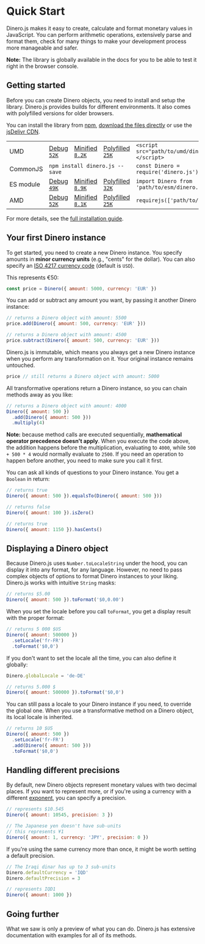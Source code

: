 # Quick Start

Dinero.js makes it easy to create, calculate and format monetary values in JavaScript. You can perform arithmetic operations, extensively parse and format them, check for many things to make your development process more manageable and safer.

**Note:** The library is globally available in the docs for you to be able to test it right in the browser console.

## Getting started

Before you can create Dinero objects, you need to install and setup the library. Dinero.js provides builds for different environments. It also comes with polyfilled versions for older browsers.

You can install the library from [npm][npm:dinero], [download the files directly][jsdelivr:landing] or use the [jsDelivr CDN][jsdelivr:cdn].

<div class="overflow-x-auto">
  <table>
    <tbody>
      <tr>
        <td>
          UMD
        </td>
        <td class="whitespace-no-wrap"><a href="https://cdn.jsdelivr.net/npm/dinero.js@latest/build/umd/dinero.js" target="_blank">Debug <code><span class="text-smaller">52K</span></code></a></td>
        <td class="whitespace-no-wrap"><a href="https://cdn.jsdelivr.net/npm/dinero.js@latest/build/umd/dinero.min.js" target="_blank">Minified <code><span class="text-smaller">8.2K</span></code></a></td>
        <td class="whitespace-no-wrap"><a href="https://cdn.jsdelivr.net/npm/dinero.js@latest/build/umd/dinero.polyfilled.min.js" target="_blank">Polyfilled <code><span class="text-smaller">25K</span></code></a></td>
        <td class="whitespace-no-wrap">
          <code>&lt;script src="path/to/umd/dinero.js"&gt;&lt;/script&gt;</code>
        </td>
      </tr>
      <tr>
        <td>
          CommonJS
        </td>
        <td colspan="3" class="whitespace-no-wrap">
          <code>npm install dinero.js --save</code>
        </td>
        <td class="whitespace-no-wrap">
          <code>const Dinero = require('dinero.js')</code>
        </td>
      </tr>
      <tr>
        <td>
          ES module
        </td>
        <td class="whitespace-no-wrap"><a href="https://cdn.jsdelivr.net/npm/dinero.js@latest/build/esm/dinero.js" target="_blank">Debug <code><span class="text-smaller">49K</span></code></a></td>
        <td class="whitespace-no-wrap"><a href="https://cdn.jsdelivr.net/npm/dinero.js@latest/build/esm/dinero.min.js" target="_blank">Minified <code><span class="text-smaller">8.9K</span></code></a></td>
        <td class="whitespace-no-wrap"><a href="https://cdn.jsdelivr.net/npm/dinero.js@latest/build/esm/dinero.polyfilled.min.js" target="_blank">Polyfilled <code><span class="text-smaller">32K</span></code></a></td>
        <td class="whitespace-no-wrap">
          <code>import Dinero from 'path/to/esm/dinero.js'</code>
        </td>
      </tr>
      <tr>
        <td>
          AMD
        </td>
        <td class="whitespace-no-wrap"><a href="https://cdn.jsdelivr.net/npm/dinero.js@latest/build/amd/dinero.js" target="_blank">Debug <code><span class="text-smaller">52K</span></code></a></td>
        <td class="whitespace-no-wrap"><a href="https://cdn.jsdelivr.net/npm/dinero.js@latest/build/amd/dinero.min.js" target="_blank">Minified <code><span class="text-smaller">8.1K</span></code></a></td>
        <td class="whitespace-no-wrap"><a href="https://cdn.jsdelivr.net/npm/dinero.js@latest/build/amd/dinero.polyfilled.min.js" target="_blank">Polyfilled <code><span class="text-smaller">25K</span></code></a></td>
        <td class="whitespace-no-wrap">
          <code>requirejs(['path/to/amd/dinero'])</code>
        </td>
      </tr>
    </tbody>
  </table>
</div>

For more details, see the [full installation guide][dinero:install].

## Your first Dinero instance

To get started, you need to create a new Dinero instance. You specify amounts in **minor currency units** (e.g., "cents" for the dollar). You can also specify an [ISO 4217 currency code][wiki:iso-4217] (default is `USD`).

This represents €50:

```js
const price = Dinero({ amount: 5000, currency: 'EUR' })
```

You can add or subtract any amount you want, by passing it another Dinero instance:

```js
// returns a Dinero object with amount: 5500
price.add(Dinero({ amount: 500, currency: 'EUR' }))

// returns a Dinero object with amount: 4500
price.subtract(Dinero({ amount: 500, currency: 'EUR' }))
```

Dinero.js is immutable, which means you always get a new Dinero instance when you perform any transformation on it. Your original instance remains untouched.

```js
price // still returns a Dinero object with amount: 5000
```

All transformative operations return a Dinero instance, so you can chain methods away as you like:

```js
// returns a Dinero object with amount: 4000
Dinero({ amount: 500 })
  .add(Dinero({ amount: 500 }))
  .multiply(4)
```

**Note:** because method calls are executed sequentially, **mathematical operator precedence doesn't apply**. When you execute the code above, the addition happens before the multiplication, evaluating to `4000`, while `500 + 500 * 4` would normally evaluate to `2500`. If you need an operation to happen before another, you need to make sure you call it first.

You can ask all kinds of questions to your Dinero instance. You get a `Boolean` in return:

```js
// returns true
Dinero({ amount: 500 }).equalsTo(Dinero({ amount: 500 }))

// returns false
Dinero({ amount: 100 }).isZero()

// returns true
Dinero({ amount: 1150 }).hasCents()
```

## Displaying a Dinero object

Because Dinero.js uses `Number.toLocaleString` under the hood, you can display it into any format, for any language. However, no need to pass complex objects of options to format Dinero instances to your liking. Dinero.js works with intuitive `String` masks:

```js
// returns $5.00
Dinero({ amount: 500 }).toFormat('$0,0.00')
```

When you set the locale before you call `toFormat`, you get a display result with the proper format:

```js
// returns 5 000 $US
Dinero({ amount: 500000 })
  .setLocale('fr-FR')
  .toFormat('$0,0')
```

If you don't want to set the locale all the time, you can also define it globally:

```js
Dinero.globalLocale = 'de-DE'

// returns 5.000 $
Dinero({ amount: 500000 }).toFormat('$0,0')
```

You can still pass a locale to your Dinero instance if you need, to override the global one. When you use a transformative method on a Dinero object, its local locale is inherited.

```js
// returns 10 $US
Dinero({ amount: 500 })
  .setLocale('fr-FR')
  .add(Dinero({ amount: 500 }))
  .toFormat('$0,0')
```

## Handling different precisions

By default, new Dinero objects represent monetary values with two decimal places. If you want to represent more, or if you're using a currency with a different [exponent](https://en.wikipedia.org/wiki/ISO_4217#Treatment_of_minor_currency_units_(the_%22exponent%22)), you can specify a precision.

```js
// represents $10.545
Dinero({ amount: 10545, precision: 3 })

// The Japanese yen doesn't have sub-units
// this represents ¥1
Dinero({ amount: 1, currency: 'JPY', precision: 0 })
```

If you're using the same currency more than once, it might be worth setting a default precision.

```js
// The Iraqi dinar has up to 3 sub-units
Dinero.defaultCurrency = 'IQD'
Dinero.defaultPrecision = 3

// represents IQD1
Dinero({ amount: 1000 })
```

## Going further

What we saw is only a preview of what you can do. Dinero.js has extensive documentation with examples for all of its methods.

[npm:dinero]: https://www.npmjs.com/dinero.js
[dinero:install]: /api-reference/install.html
[jsdelivr:landing]: https://www.jsdelivr.com/package/npm/dinero.js
[jsdelivr:cdn]: https://cdn.jsdelivr.net/npm/dinero.js/build
[wiki:iso-4217]: https://en.wikipedia.org/wiki/ISO_4217
[dinero:api]: /api-reference/
